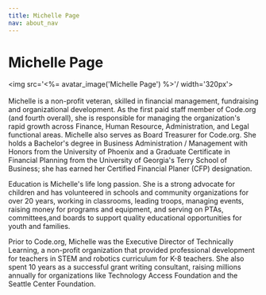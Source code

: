 ```yaml
---
title: Michelle Page
nav: about_nav
---
```

# Michelle Page

<img src='<%= avatar_image('Michelle Page') %>'/ width='320px'>
<br/>
<br/>
Michelle is a non-profit veteran, skilled in financial management, fundraising and organizational development. As the first paid staff member of Code.org (and fourth overall), she is responsible for managing the organization's rapid growth across Finance, Human Resource, Administration, and Legal functional areas. Michelle also serves as Board Treasurer for Code.org. She holds a Bachelor's degree in Business Administration / Management with Honors from the University of Phoenix and a Graduate Certificate in Financial Planning from the University of Georgia's Terry School of Business; she has earned her Certified Financial Planer (CFP) designation.

Education is Michelle's life long passion. She is a strong advocate for children and has volunteered in schools and community organizations for over 20 years, working in classrooms, leading troops, managing events, raising money for programs and equipment, and serving on PTAs, committees,and boards to support quality educational opportunities for youth and families.

Prior to Code.org, Michelle was the Executive Director of Technically Learning, a non-profit organization that provided professional development for teachers in STEM and robotics curriculum for K-8 teachers. She also spent 10 years as a successful grant writing consultant, raising millions annually for organizations like Technology Access Foundation and the Seattle Center Foundation. 